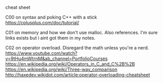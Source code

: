 cheat sheet

C00 on syntax and poking C++ with a stick
    https://cplusplus.com/doc/tutorial/

C01 on memory and how we don't use malloc. Also references.
    I'm sure links exists but i aint got them in my notes.

C02 on operator overload. Disregard the math unless you're a nerd.
    https://www.youtube.com/watch?v=9tHu4mWtrnM&ab_channel=PortfolioCourses
    https://en.wikipedia.org/wiki/Operators_in_C_and_C%2B%2B
    https://en.wikipedia.org/wiki/Three-way_comparison
    http://haxedev.wikidot.com/article:operator-overloading-cheatsheet